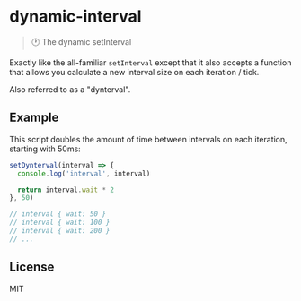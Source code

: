 # dynamic-interval

> :clock1: The dynamic setInterval

Exactly like the all-familiar `setInterval` except that it also accepts a function that allows you calculate a new interval size on each iteration / tick.

Also referred to as a "dynterval".

## Example

This script doubles the amount of time between intervals on each iteration, starting with 50ms:

```js
setDynterval(interval => {
  console.log('interval', interval)

  return interval.wait * 2
}, 50)

// interval { wait: 50 }
// interval { wait: 100 }
// interval { wait: 200 }
// ...
```

## License

MIT
